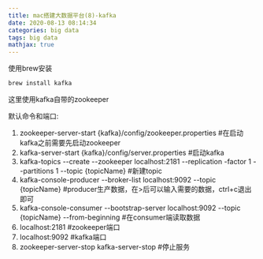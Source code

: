 ```yaml
---
title: mac搭建大数据平台(8)-kafka
date: 2020-08-13 08:14:34
categories: big data
tags: big data
mathjax: true
---
```

使用brew安装
```bash
brew install kafka
```
这里使用kafka自带的zookeeper

默认命令和端口:
1. zookeeper-server-start {kafka}/config/zookeeper.properties #在启动kafka之前需要先启动zookeeper
2. kafka-server-start {kafka}/config/server.properties #启动kafka
3. kafka-topics --create --zookeeper localhost:2181 --replication -factor 1 --partitions 1 --topic {topicName} #新建topic
4. kafka-console-producer --broker-list localhost:9092 --topic {topicName} #producer生产数据，在>后可以输入需要的数据，ctrl+c退出即可
5. kafka-console-consumer --bootstrap-server localhost:9092 --topic {topicName} --from-beginning #在consumer端读取数据
6. localhost:2181 #zookeeper端口
7. localhost:9092 #kafka端口
8. zookeeper-server-stop kafka-server-stop #停止服务